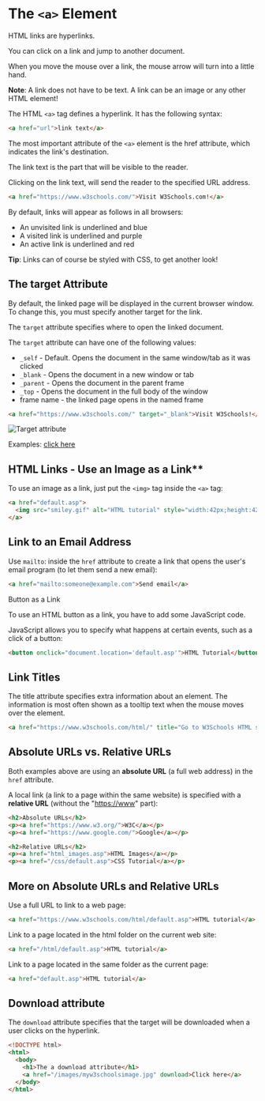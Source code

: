 # The `<a>` Element

HTML links are hyperlinks.

You can click on a link and jump to another document.

When you move the mouse over a link, the mouse arrow will turn into a little hand.

**Note**: A link does not have to be text. A link can be an image or any other HTML element!

The HTML `<a>` tag defines a hyperlink. It has the following syntax:

```html
<a href="url">link text</a>
```

The most important attribute of the `<a>` element is the href attribute, which indicates the link's destination.

The link text is the part that will be visible to the reader.

Clicking on the link text, will send the reader to the specified URL address.

```html
<a href="https://www.w3schools.com/">Visit W3Schools.com!</a>
```

By default, links will appear as follows in all browsers:

- An unvisited link is underlined and blue
- A visited link is underlined and purple
- An active link is underlined and red

**Tip**: Links can of course be styled with CSS, to get another look!

## The target Attribute

By default, the linked page will be displayed in the current browser window. To change this, you must specify another target for the link.

The `target` attribute specifies where to open the linked document.

The `target` attribute can have one of the following values:

- `_self` - Default. Opens the document in the same window/tab as it was clicked
- `_blank` - Opens the document in a new window or tab
- `_parent` - Opens the document in the parent frame
- `_top` - Opens the document in the full body of the window
- frame name - the linked page opens in the named frame

```html
<a href="https://www.w3schools.com/" target="_blank">Visit W3Schools!</a>
```

![Target attribute](../images/target_attribute.png)

Examples: [click here](https://www.tagindex.net/html/frame/a_target.html)

## HTML Links - Use an Image as a Link**

To use an image as a link, just put the `<img>` tag inside the `<a>` tag:

```html
<a href="default.asp">
  <img src="smiley.gif" alt="HTML tutorial" style="width:42px;height:42px;">
</a>
```

## Link to an Email Address

Use `mailto`: inside the `href` attribute to create a link that opens the user's email program (to let them send a new email):

```html
<a href="mailto:someone@example.com">Send email</a>
```

Button as a Link

To use an HTML button as a link, you have to add some JavaScript code.

JavaScript allows you to specify what happens at certain events, such as a click of a button:

```html
<button onclick="document.location='default.asp'">HTML Tutorial</button>
```

## Link Titles

The title attribute specifies extra information about an element. The information is most often shown as a tooltip text when the mouse moves over the element.

```html
<a href="https://www.w3schools.com/html/" title="Go to W3Schools HTML section">Visit our HTML Tutorial</a>
```

## Absolute URLs vs. Relative URLs

Both examples above are using an **absolute URL** (a full web address) in the `href` attribute.

A local link (a link to a page within the same website) is specified with a **relative URL** (without the "<https://www>" part):

```html
<h2>Absolute URLs</h2>
<p><a href="https://www.w3.org/">W3C</a></p>
<p><a href="https://www.google.com/">Google</a></p>

<h2>Relative URLs</h2>
<p><a href="html_images.asp">HTML Images</a></p>
<p><a href="/css/default.asp">CSS Tutorial</a></p>
```

## More on Absolute URLs and Relative URLs

Use a full URL to link to a web page:

```html
<a href="https://www.w3schools.com/html/default.asp">HTML tutorial</a>
```

Link to a page located in the html folder on the current web site:

```html
<a href="/html/default.asp">HTML tutorial</a>
```

Link to a page located in the same folder as the current page:

```html
<a href="default.asp">HTML tutorial</a>
```

## Download attribute

The `download` attribute specifies that the target will be downloaded when a user clicks on the hyperlink.

```html
<!DOCTYPE html>
<html>
  <body>
    <h1>The a download attribute</h1>
    <a href="/images/myw3schoolsimage.jpg" download>Click here</a>
  </body>
</html>
```
